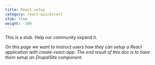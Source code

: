 ```yaml
---
title: React setup
category: react-quickstart
stub: true
weight: -100
---
```


This is a stub. Help our community expand it.

_On this page we want to instruct users how they can setup a React application with create-react-app. The end result of this doc is to have them setup an DrupalSite component._
